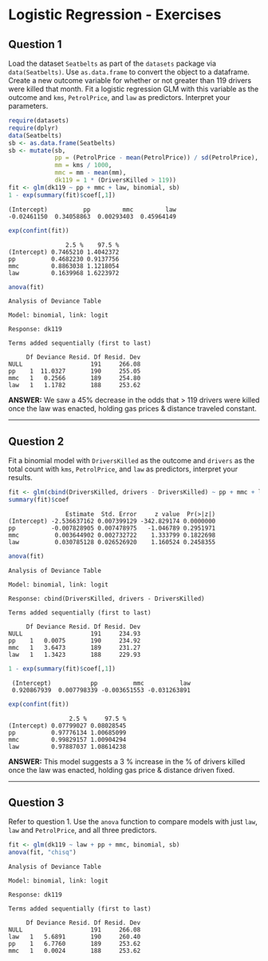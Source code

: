 # Logistic Regression - Exercises



## Question 1

Load the dataset `Seatbelts` as part of the `datasets` package via `data(Seatbelts)`. Use `as.data.frame` to convert the object to a dataframe. Create a new outcome variable for whether or not greater than 119 drivers were killed that month. Fit a logistic regression GLM with this variable as the outcome and `kms`, `PetrolPrice`, and `law` as predictors. Interpret your parameters.


```r
require(datasets)
require(dplyr)
data(Seatbelts)
sb <- as.data.frame(Seatbelts)
sb <- mutate(sb,
             pp = (PetrolPrice - mean(PetrolPrice)) / sd(PetrolPrice),
             mm = kms / 1000,
             mmc = mm - mean(mm),
             dk119 = 1 * (DriversKilled > 119))
fit <- glm(dk119 ~ pp + mmc + law, binomial, sb)
1 - exp(summary(fit)$coef[,1])
```

```
(Intercept)          pp         mmc         law 
-0.02461150  0.34058863  0.00293403  0.45964149 
```

```r
exp(confint(fit))
```

```
                2.5 %    97.5 %
(Intercept) 0.7465210 1.4042372
pp          0.4682230 0.9137756
mmc         0.8863038 1.1218054
law         0.1639968 1.6223972
```

```r
anova(fit)
```

```
Analysis of Deviance Table

Model: binomial, link: logit

Response: dk119

Terms added sequentially (first to last)

     Df Deviance Resid. Df Resid. Dev
NULL                   191     266.08
pp    1  11.0327       190     255.05
mmc   1   0.2566       189     254.80
law   1   1.1782       188     253.62
```

**ANSWER:** We saw a 45% decrease in the odds that > 119 drivers were killed once the law was enacted, holding gas prices & distance traveled constant.

---

## Question 2

Fit a binomial model with `DriversKilled` as the outcome and `drivers` as the total count with `kms`, `PetrolPrice`, and `law` as predictors, interpret your results.


```r
fit <- glm(cbind(DriversKilled, drivers - DriversKilled) ~ pp + mmc + law, binomial, sb)
summary(fit)$coef
```

```
                Estimate  Std. Error     z value  Pr(>|z|)
(Intercept) -2.536637162 0.007399129 -342.829174 0.0000000
pp          -0.007828905 0.007478975   -1.046789 0.2951971
mmc          0.003644902 0.002732722    1.333799 0.1822698
law          0.030785128 0.026526920    1.160524 0.2458355
```

```r
anova(fit)
```

```
Analysis of Deviance Table

Model: binomial, link: logit

Response: cbind(DriversKilled, drivers - DriversKilled)

Terms added sequentially (first to last)

     Df Deviance Resid. Df Resid. Dev
NULL                   191     234.93
pp    1   0.0075       190     234.92
mmc   1   3.6473       189     231.27
law   1   1.3423       188     229.93
```

```r
1 - exp(summary(fit)$coef[,1])
```

```
 (Intercept)           pp          mmc          law 
 0.920867939  0.007798339 -0.003651553 -0.031263891 
```

```r
exp(confint(fit))
```

```
                 2.5 %     97.5 %
(Intercept) 0.07799027 0.08028545
pp          0.97776134 1.00685099
mmc         0.99829157 1.00904294
law         0.97887037 1.08614238
```

**ANSWER:** This model suggests a 3 % increase in the % of drivers killed once the law was enacted, holding gas price & distance driven fixed.

---

## Question 3

Refer to question 1. Use the `anova` function to compare models with just `law`, `law` and `PetrolPrice`, and all three predictors.


```r
fit <- glm(dk119 ~ law + pp + mmc, binomial, sb)
anova(fit, "chisq")
```

```
Analysis of Deviance Table

Model: binomial, link: logit

Response: dk119

Terms added sequentially (first to last)

     Df Deviance Resid. Df Resid. Dev
NULL                   191     266.08
law   1   5.6891       190     260.40
pp    1   6.7760       189     253.62
mmc   1   0.0024       188     253.62
```
